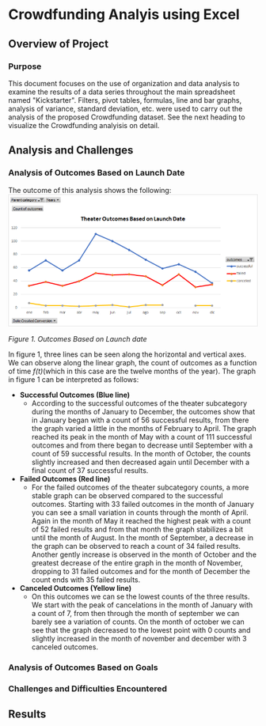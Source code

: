 # Crowdfunding Analyis using Excel

## Overview of Project

### Purpose
This document focuses on the use of organization and data analysis to examine the results of a data series throughout the main spreadsheet named "Kickstarter". Filters, pivot tables, formulas, line and bar graphs, analysis of variance, standard deviation, etc. were used to carry out the analysis of the proposed Crowdfunding dataset. See the next heading to visualize the Crowdfunding analyisis on detail.

## Analysis and Challenges

### Analysis of Outcomes Based on Launch Date
The outcome of this analysis shows the following:
![](https://github.com/Frankdiazw/Kickstarter-Analysis/blob/main/Resources/Outcomes_vs_Goals.png)

*Figure 1. Outcomes Based on Launch date*

In figure 1, three lines can be seen along the horizontal and vertical axes. We can observe along the linear graph, the count of outcomes as a function of time *f(t)*(which in this case are the twelve months of the year). The graph in figure 1 can be interpreted as follows:
- **Successful Outcomes (Blue line)**
  - According to the successful outcomes of the theater subcategory during the months of January to December, the outcomes show that in January began with a count of 56 successful results, from there the graph varied a little in the months of February to April.
The graph reached its peak in the month of May with a count of 111 successful outcomes and from there began to decrease until September with a count of 59 successful results.
In the month of October, the counts slightly increased and then decreased again until December with a final count of 37 successful results.
- **Failed Outcomes (Red line)**
  - For the failed outcomes of the theater subcategory counts, a more stable graph can be observed compared to the successful outcomes.
Starting with 33 failed outcomes in the month of January you can see a small variation in counts through the month of April.
Again in the month of May it reached the highest peak with a count of 52 failed results and from that month the graph stabilizes a bit until the month of August. In the month of September, a decrease in the graph can be observed to reach a count of 34 failed results. Another gently increase is observed in the month of October and the greatest decrease of the entire graph in the month of November, dropping to 31 failed outcomes and for the month of December the count ends with 35 failed results.
- **Canceled Outcomes (Yellow line)**
  - On this outcomes we can se the lowest counts of the three results. We start with the peak of cancelations in the month of January with a count of 7, from then through the month of september we can barely see a variation of counts. On the month of october we can see that the graph decreased to the lowest point with 0 counts and slightly increased in the month of november and december with 3 canceled outcomes.

### Analysis of Outcomes Based on Goals

### Challenges and Difficulties Encountered

## Results
